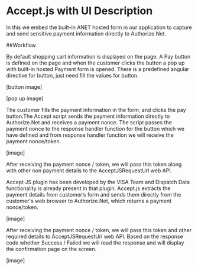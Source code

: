 # Accept.js with UI Description

In this we embed the built-in ANET hosted form in our application to capture and send sensitive payment information directly to Authorize.Net.

##Workflow

By default shopping cart information is displayed on the page. A Pay button is defined on the page and when the customer clicks the button a pop up with built-in hosted Payment form is opened. 
There is a predefined angular directive for button, just need fill the values for button.

[button image]

[pop up image]

The customer fills the payment information in the form, and clicks the pay button.The Accept script sends the payment information directly to Authorize.Net and receives a payment nonce. The script passes the payment nonce to the response handler function for the button which we have defined and
from response handler function we will receive the payment nonce/token.

[image]

After receiving the payment nonce / token, we will pass this token along with other non payment details to the AcceptJSRequestUrl web API.

Accept JS plugin has been developed by the VISA Team and Dispatch Data functionality is already present in that plugin. Accept.js extracts the payment details from customer’s form and sends them directly from the customer's web browser to Authorize.Net, which returns a payment nonce/token.

[image]

After receiving the payment nonce / token, we will pass this token and other required details to AcceptJSRequestUrl web API. Based on the response code whether Success / Failed we will read the response and will display the confirmation page on the screen.

[image]